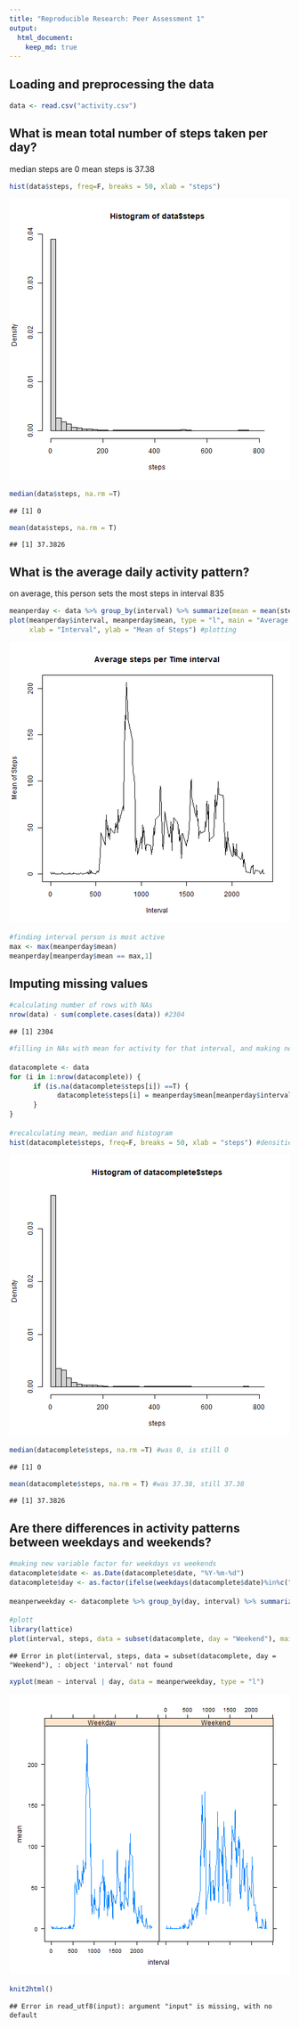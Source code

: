 ```yaml
---
title: "Reproducible Research: Peer Assessment 1"
output: 
  html_document:
    keep_md: true
---
```



## Loading and preprocessing the data


```r
data <- read.csv("activity.csv")
```


## What is mean total number of steps taken per day?
median steps are 0
mean steps is 37.38


```r
hist(data$steps, freq=F, breaks = 50, xlab = "steps")
```

![plot of chunk unnamed-chunk-30](figure/unnamed-chunk-30-1.png)

```r
median(data$steps, na.rm =T)
```

```
## [1] 0
```

```r
mean(data$steps, na.rm = T)
```

```
## [1] 37.3826
```


## What is the average daily activity pattern?
on average, this person sets the most steps in interval 835


```r
meanperday <- data %>% group_by(interval) %>% summarize(mean = mean(steps, na.rm = T), .groups = "keep") #calculating means per interval 
plot(meanperday$interval, meanperday$mean, type = "l", main = "Average steps per Time interval", 
     xlab = "Interval", ylab = "Mean of Steps") #plotting
```

![plot of chunk unnamed-chunk-31](figure/unnamed-chunk-31-1.png)

```r
#finding interval person is most active
max <- max(meanperday$mean)
meanperday[meanperday$mean == max,1]
```



## Imputing missing values



```r
#calculating number of rows with NAs
nrow(data) - sum(complete.cases(data)) #2304
```

```
## [1] 2304
```

```r
#filling in NAs with mean for activity for that interval, and making new dataframe

datacomplete <- data
for (i in 1:nrow(datacomplete)) {
      if (is.na(datacomplete$steps[i]) ==T) {
            datacomplete$steps[i] = meanperday$mean[meanperday$interval == datacomplete$interval[i]]
      }
}

#recalculating mean, median and histogram
hist(datacomplete$steps, freq=F, breaks = 50, xlab = "steps") #densities have changed, shape not
```

![plot of chunk unnamed-chunk-32](figure/unnamed-chunk-32-1.png)

```r
median(datacomplete$steps, na.rm =T) #was 0, is still 0
```

```
## [1] 0
```

```r
mean(datacomplete$steps, na.rm = T) #was 37.38, still 37.38
```

```
## [1] 37.3826
```


## Are there differences in activity patterns between weekdays and weekends?

```r
#making new variable factor for weekdays vs weekends
datacomplete$date <- as.Date(datacomplete$date, "%Y-%m-%d")
datacomplete$day <- as.factor(ifelse(weekdays(datacomplete$date)%in%c("maandag", "dinsdag", "woensdag", "donderdag", "vrijdag"), "Weekday", "Weekend"))

meanperweekday <- datacomplete %>% group_by(day, interval) %>% summarize(mean = mean(steps, na.rm = T), .groups = "keep")

#plott
library(lattice)
plot(interval, steps, data = subset(datacomplete, day = "Weekend"), main = "Steps in Weekend")
```

```
## Error in plot(interval, steps, data = subset(datacomplete, day = "Weekend"), : object 'interval' not found
```

```r
xyplot(mean ~ interval | day, data = meanperweekday, type = "l")
```

![plot of chunk unnamed-chunk-33](figure/unnamed-chunk-33-1.png)

```r
knit2html()
```

```
## Error in read_utf8(input): argument "input" is missing, with no default
```

